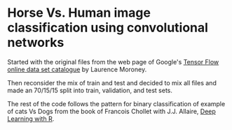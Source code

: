 # Horse Vs. Human image classification using convolutional networks

Started with the original files from the web page of Google's [Tensor Flow online data set catalogue](https://www.tensorflow.org/datasets/catalog/horses_or_humans) by Laurence Moroney.

Then reconsider the mix of train and test and decided to mix all files and made an 70/15/15 split into train, validation, and test sets.


The rest of the code follows the pattern for binary classification of example of cats Vs Dogs from the book of Francois Chollet with J.J. Allaire, [Deep Learning with R](https://www.manning.com/books/deep-learning-with-r).

